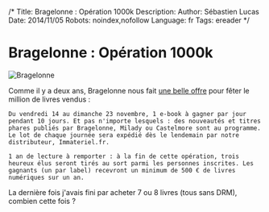 /*
Title: Bragelonne : Opération 1000k
Description: 
Author: Sébastien Lucas
Date: 2014/11/05
Robots: noindex,nofollow
Language: fr
Tags: ereader
*/
# Bragelonne : Opération 1000k

![Bragelonne](https://pbs.twimg.com/media/B1nfLZDCYAAtw7z.jpg)

Comme il y a deux ans, Bragelonne nous fait [une belle offre](https://twitter.com/BragelonneFR/status/529699820202897409) pour fêter le million de livres vendus :

    Du vendredi 14 au dimanche 23 novembre, 1 e-book à gagner par jour pendant 10 jours. Et pas n'importe lesquels : des nouveautés et titres phares publiés par Bragelonne, Milady ou Castelmore sont au programme. Le lot de chaque journée sera expédié dès le lendemain par notre distributeur, Immateriel.fr. 

    1 an de lecture à remporter : à la fin de cette opération, trois heureux élus seront tirés au sort parmi les personnes inscrites. Les gagnants (un par label) recevront un minimum de 500 € de livres numériques sur un an. 

La dernière fois j'avais fini par acheter 7 ou 8 livres (tous sans DRM), combien cette fois ?
